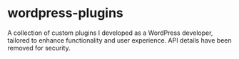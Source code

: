 # wordpress-plugins
A collection of custom plugins I developed as a WordPress developer, tailored to enhance functionality and user experience. API details have been removed for security.
